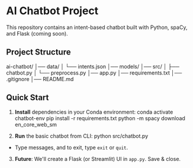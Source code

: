 # AI Chatbot Project

This repository contains an intent-based chatbot built with Python, spaCy, and Flask (coming soon). 

## Project Structure

ai-chatbot/ │── data/ │ └── intents.json
│── models/
│── src/ │ ├── chatbot.py
│ └── preprocess.py
│── app.py │── requirements.txt │── .gitignore │── README.md


## Quick Start

1. **Install** dependencies in your Conda environment:
conda activate chatbot-env pip install -r requirements.txt python -m spacy download en_core_web_sm

2. **Run** the basic chatbot from CLI:
python src/chatbot.py

- Type messages, and to exit, type `exit` or `quit`.
3. **Future**: We'll create a Flask (or Streamlit) UI in `app.py`.
Save & close.